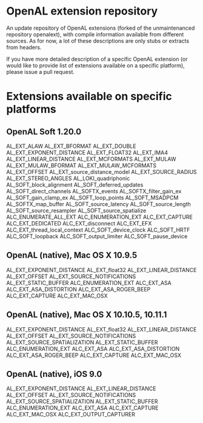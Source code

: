 OpenAL extension repository
===========================

An update repository of OpenAL extensions (forked of the unmaintenanced repository openalext), with compile information available from different sources. As for now, a lot of these descriptions
are only stubs or extracts from headers.

If you have more detailed description of a specific OpenAL extension (or would like to provide
list of extensions available on a specific platform), please issue a pull request.

Extensions available on specific platforms
==========================================

OpenAL Soft 1.20.0
------------------

AL_EXT_ALAW
AL_EXT_BFORMAT
AL_EXT_DOUBLE
AL_EXT_EXPONENT_DISTANCE
AL_EXT_FLOAT32
AL_EXT_IMA4
AL_EXT_LINEAR_DISTANCE
AL_EXT_MCFORMATS
AL_EXT_MULAW
AL_EXT_MULAW_BFORMAT
AL_EXT_MULAW_MCFORMATS
AL_EXT_OFFSET
AL_EXT_source_distance_model
AL_EXT_SOURCE_RADIUS
AL_EXT_STEREO_ANGLES
AL_LOKI_quadriphonic
AL_SOFT_block_alignment
AL_SOFT_deferred_updates
AL_SOFT_direct_channels
AL_SOFTX_events
AL_SOFTX_filter_gain_ex
AL_SOFT_gain_clamp_ex
AL_SOFT_loop_points
AL_SOFT_MSADPCM
AL_SOFTX_map_buffer
AL_SOFT_source_latency
AL_SOFT_source_length
AL_SOFT_source_resampler
AL_SOFT_source_spatialize
ALC_ENUMERATE_ALL_EXT
ALC_ENUMERATION_EXT
ALC_EXT_CAPTURE
ALC_EXT_DEDICATED
ALC_EXT_disconnect
ALC_EXT_EFX
ALC_EXT_thread_local_context
ALC_SOFT_device_clock
ALC_SOFT_HRTF
ALC_SOFT_loopback
ALC_SOFT_output_limiter
ALC_SOFT_pause_device

OpenAL (native), Mac OS X 10.9.5
--------------------------------

AL_EXT_EXPONENT_DISTANCE
AL_EXT_float32
AL_EXT_LINEAR_DISTANCE
AL_EXT_OFFSET
AL_EXT_SOURCE_NOTIFICATIONS
AL_EXT_STATIC_BUFFER
ALC_ENUMERATION_EXT
ALC_EXT_ASA
ALC_EXT_ASA_DISTORTION
ALC_EXT_ASA_ROGER_BEEP
ALC_EXT_CAPTURE
ALC_EXT_MAC_OSX

OpenAL (native), Mac OS X 10.10.5, 10.11.1
------------------------------------------

AL_EXT_EXPONENT_DISTANCE
AL_EXT_float32
AL_EXT_LINEAR_DISTANCE
AL_EXT_OFFSET
AL_EXT_SOURCE_NOTIFICATIONS
AL_EXT_SOURCE_SPATIALIZATION
AL_EXT_STATIC_BUFFER
ALC_ENUMERATION_EXT
ALC_EXT_ASA
ALC_EXT_ASA_DISTORTION
ALC_EXT_ASA_ROGER_BEEP
ALC_EXT_CAPTURE
ALC_EXT_MAC_OSX

OpenAL (native), iOS 9.0
------------------------

AL_EXT_EXPONENT_DISTANCE
AL_EXT_LINEAR_DISTANCE
AL_EXT_OFFSET
AL_EXT_SOURCE_NOTIFICATIONS
AL_EXT_SOURCE_SPATIALIZATION
AL_EXT_STATIC_BUFFER
ALC_ENUMERATION_EXT
ALC_EXT_ASA
ALC_EXT_CAPTURE
ALC_EXT_MAC_OSX
ALC_EXT_OUTPUT_CAPTURER
